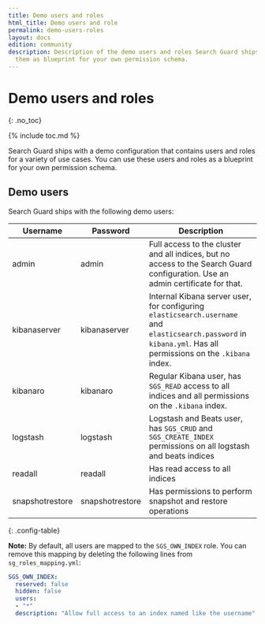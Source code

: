 ```yaml
---
title: Demo users and roles
html_title: Demo users and role
permalink: demo-users-roles
layout: docs
edition: community
description: Description of the demo users and roles Search Guard ships with. Use
  them as blueprint for your own permission schema.
---
```

<!---
Copyright 2022 floragunn GmbH
-->
# Demo users and roles
{: .no_toc}

{% include toc.md %}

Search Guard ships with a demo configuration that contains users and roles for a variety of use cases. You can use these users and roles as a blueprint for your own permission schema.

## Demo users

Search Guard ships with the following demo users:

| Username | Password | Description |
|---|---|---|
| admin | admin | Full access to the cluster and all indices, but no access to the Search Guard configuration. Use an admin certificate for that. |
| kibanaserver | kibanaserver | Internal Kibana server user, for configuring `elasticsearch.username` and `elasticsearch.password` in `kibana.yml`. Has all permissions on the `.kibana` index. |
| kibanaro | kibanaro | Regular Kibana user, has `SGS_READ` access to all indices and all permissions on the `.kibana` index. |
| logstash | logstash | Logstash and Beats user, has `SGS_CRUD` and `SGS_CREATE_INDEX` permissions on all logstash and beats indices |
| readall | readall | Has read access to all indices |
| snapshotrestore | snapshotrestore | Has permissions to perform snapshot and restore operations |
{: .config-table}

**Note:** By default, all users are mapped to the `SGS_OWN_INDEX` role. You can remove this mapping by deleting the following lines from `sg_roles_mapping.yml`:

```yaml
SGS_OWN_INDEX:
  reserved: false
  hidden: false
  users:
  - "*"
  description: "Allow full access to an index named like the username"
```


